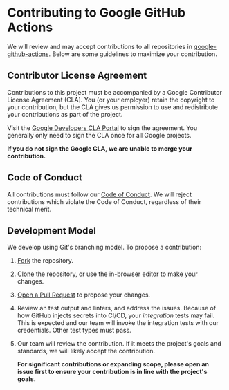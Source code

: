 # Contributing to Google GitHub Actions

We will review and may accept contributions to all repositories in
[google-github-actions][org]. Below are some guidelines to maximize your
contribution.


## Contributor License Agreement

Contributions to this project must be accompanied by a Google Contributor
License Agreement (CLA). You (or your employer) retain the copyright to your
contribution, but the CLA gives us permission to use and redistribute your
contributions as part of the project.

Visit the [Google Developers CLA Portal](https://cla.developers.google.com/) to
sign the agreement. You generally only need to sign the CLA once for all Google
projects.

**If you do not sign the Google CLA, we are unable to merge your contribution.**


## Code of Conduct

All contributions must follow our [Code of Conduct][coc]. We will reject
contributions which violate the Code of Conduct, regardless of their technical
merit.


## Development Model

We develop using Git's branching model. To propose a contribution:

1.  [Fork][fork] the repository.

1.  [Clone][clone] the repository, or use the in-browser editor to make your
    changes.

1.  [Open a Pull Request][pr] to propose your changes.

1.  Review an test output and linters, and address the issues. Because of how
    GitHub injects secrets into CI/CD, your _integration_ tests may fail. This
    is expected and our team will invoke the integration tests with our
    credentials. Other test types must pass.

1.  Our team will review the contribution. If it meets the project's goals and
    standards, we will likely accept the contribution.

    **For significant contributions or expanding scope, please open an issue
    first to ensure your contribution is in line with the project's goals.**


[org]: https://github.com/google-github-actions
[coc]: https://github.com/google-github-actions/.github/blob/main/CODE_OF_CONDUCT.md
[clone]: https://docs.github.com/en/repositories/creating-and-managing-repositories/cloning-a-repository
[fork]: https://docs.github.com/en/get-started/quickstart/fork-a-repo
[pr]: https://docs.github.com/en/pull-requests/collaborating-with-pull-requests/proposing-changes-to-your-work-with-pull-requests/creating-a-pull-request
